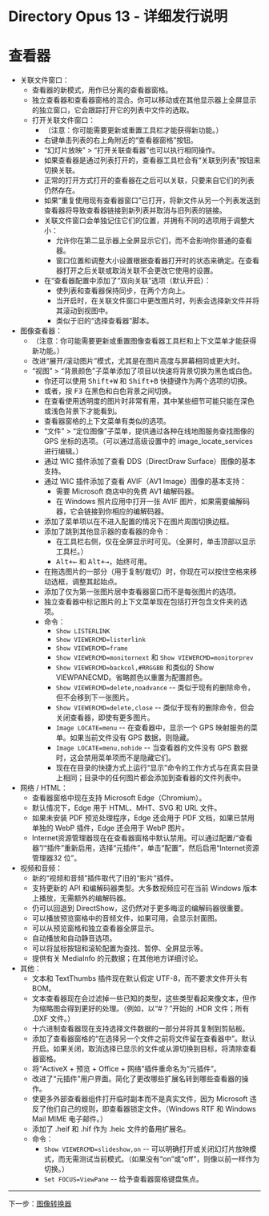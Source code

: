 # Directory Opus 13 - 详细发行说明

# 查看器

- 关联文件窗口：
  - 查看器的新模式，用作已分离的查看器窗格。
  - 独立查看器和查看器窗格的混合。你可以移动或在其他显示器上全屏显示的独立窗口，它会跟踪打开它的列表中文件的选取。
  - 打开关联文件窗口：
    - （注意：你可能需要更新或重置工具栏才能获得新功能。）
    - 右键单击列表的右上角附近的“查看器窗格”按钮。
    - “幻灯片放映” > “打开关联查看器”也可以执行相同操作。
    - 如果查看器是通过列表打开的，查看器工具栏会有“关联到列表”按钮来切换关联。
    - 正常的打开方式打开的查看器在之后可以关联，只要来自它们的列表仍然存在。
    - 如果“重复使用现有查看器窗口”已打开，将新文件从另一个列表发送到查看器将导致查看器链接到新列表并取消与旧列表的链接。
    - 关联文件窗口会单独记住它们的位置，并拥有不同的选项用于调整大小：
      - 允许你在第二显示器上全屏显示它们，而不会影响你普通的查看器。
      - 窗口位置和调整大小设置根据查看器打开时的状态来确定。在查看器打开之后关联或取消关联不会更改它使用的设置。
    - 在“查看器配置中添加了“双向关联”选项（默认开启）：
      - 使列表和查看器保持同步，在两个方向上。
      - 当开启时，在关联文件窗口中更改图片时，列表会选择新文件并将其滚动到视图中。
      - 类似于旧的“选择查看器”脚本。
- 图像查看器：
  - （注意：你可能需要更新或重置图像查看器工具栏和上下文菜单才能获得新功能。）
  - 改进“展开/滚动图片”模式，尤其是在图片高度与屏幕相同或更大时。
  - “视图” > “背景颜色”子菜单添加了项目以快速将背景切换为黑色或白色。
    - 你还可以使用 <kbd>Shift+W</kbd> 和 <kbd>Shift+B</kbd> 快捷键作为两个选项的切换。
    - 或者，按 <kbd>F3</kbd> 在黑色和白色背景之间切换。
    - 在查看使用透明度的图片时非常有用，其中某些细节可能只能在深色或浅色背景下才能看到。
    - 查看器窗格的上下文菜单有类似的选项。
    - “文件” > “定位图像”子菜单，提供通过各种在线地图服务查找图像的 GPS 坐标的选项。（可以通过高级设置中的 image_locate_services 进行编辑。）
    - 通过 WIC 插件添加了查看 DDS（DirectDraw Surface）图像的基本支持。
    - 通过 WIC 插件添加了查看 AVIF（AV1 Image）图像的基本支持：
      - 需要 Microsoft 商店中的免费 AV1 编解码器。
      - 在 Windows 照片应用中打开一张 AVIF 图片，如果需要编解码器，它会链接到你相应的编解码器。
    - 添加了菜单项以在不进入配置的情况下在图片周围切换边框。
    - 添加了跳到其他显示器的查看器的命令：
      - 在工具栏右侧，仅在全屏显示时可见。（全屏时，单击顶部以显示工具栏。）
      - <kbd>Alt+←</kbd> 和 <kbd>Alt+→</kbd>，始终可用。
    - 在拖选图片的一部分（用于复制/裁切）时，你现在可以按住空格来移动选框，调整其起始点。
    - 添加了仅为第一张图片居中查看器窗口而不是每张图片的选项。
    - 独立查看器中标记图片的上下文菜单现在包括打开包含文件夹的选项。
    - 命令：
      - `Show LISTERLINK`
      - `Show VIEWERCMD=listerlink`
      - `Show VIEWERCMD=frame`
      - `Show VIEWERCMD=monitornext` 和 `Show VIEWERCMD=monitorprev`
      - `Show VIEWERCMD=backcol,#RRGGBB` 和类似的 Show VIEWPANECMD。省略颜色以重置为配置颜色。
      - `Show VIEWERCMD=delete,noadvance` -- 类似于现有的删除命令，但不会移到下一张图片。
      - `Show VIEWERCMD=delete,close` -- 类似于现有的删除命令，但会关闭查看器，即使有更多图片。
      - `Image LOCATE=menu` -- 在查看器中，显示一个 GPS 映射服务的菜单。如果当前文件没有 GPS 数据，则隐藏。
      - `Image LOCATE=menu,nohide` -- 当查看器的文件没有 GPS 数据时，这会禁用菜单项而不是隐藏它们。
      - 现在在目录的快捷方式上运行“显示”命令的工作方式与在真实目录上相同；目录中的任何图片都会添加到查看器的文件列表中。
- 网络 / HTML：
  - 查看器窗格中现在支持 Microsoft Edge（Chromium）。
  - 默认情况下，Edge 用于 HTML、MHT、SVG 和 URL 文件。
  - 如果未安装 PDF 预览处理程序，Edge 还会用于 PDF 文档，如果已禁用单独的 WebP 插件，Edge 还会用于 WebP 图片。
  - Internet资源管理器现在在查看器窗格中默认禁用。可以通过配置/“查看器”/“插件”重新启用，选择“元插件”，单击“配置”，然后启用“Internet资源管理器32 位”。
- 视频和音频：
  - 新的“视频和音频”插件取代了旧的“影片”插件。
  - 支持更新的 API 和编解码器类型。大多数视频应可在当前 Windows 版本上播放，无需额外的编解码器。
  - 仍可以回退到 DirectShow，这仍然对于更多晦涩的编解码器很重要。
  - 可以播放预览窗格中的音频文件，如果可用，会显示封面图。
  - 可以从预览窗格和独立查看器全屏显示。
  - 自动播放和自动静音选项。
  - 可以将鼠标按钮和滚轮配置为查找、暂停、全屏显示等。
  - 提供有关 MediaInfo 的元数据；在其他地方详细讨论。
- 其他：
  - 文本和 TextThumbs 插件现在默认假定 UTF-8，而不要求文件开头有 BOM。
  - 文本查看器现在会过滤掉一些已知的类型，这些类型看起来像文本，但作为缩略图会得到更好的处理。（例如，以“#？”开始的 .HDR 文件；所有 .DXF 文件。）
  - 十六进制查看器现在支持选择文件数据的一部分并将其复制到剪贴板。
  - 添加了查看器窗格的“在选择另一个文件之前将文件留在查看器中”。默认开启。如果关闭，取消选择已显示的文件或从源切换到目标，将清除查看器窗格。
  - 将“ActiveX + 预览 + Office + 网络”插件重命名为“元插件”。
  - 改进了“元插件”用户界面。简化了更改哪些扩展名转到哪些查看器的操作。
  - 使更多外部查看器组件打开临时副本而不是真实文件，因为 Microsoft 违反了他们自己的规则，即查看器锁定文件。（Windows RTF 和 Windows Mail MIME 电子邮件。）
  - 添加了 .heif 和 .hif 作为 .heic 文件的备用扩展名。
  - 命令：
    - `Show VIEWERCMD=slideshow,on` -- 可以明确打开或关闭幻灯片放映模式，而无需测试当前模式。（如果没有“on”或“off”，则像以前一样作为切换。）
    - `Set FOCUS=ViewPane` -- 给予查看器窗格键盘焦点。

------------------------------------------------------------------------

下一步：[图像转换器](/Manual/release_history/opus13_detailed/image_convert.zh.md)